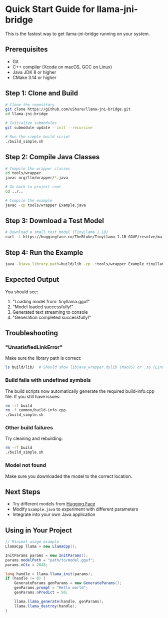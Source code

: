 # Quick Start Guide for llama-jni-bridge

This is the fastest way to get llama-jni-bridge running on your system.

## Prerequisites
- Git
- C++ compiler (Xcode on macOS, GCC on Linux)
- Java JDK 8 or higher
- CMake 3.14 or higher

## Step 1: Clone and Build

```bash
# Clone the repository
git clone https://github.com/uShure/llama-jni-bridge.git
cd llama-jni-bridge

# Initialize submodules
git submodule update --init --recursive

# Run the simple build script
./build_simple.sh
```

## Step 2: Compile Java Classes

```bash
# Compile the wrapper classes
cd tools/wrapper
javac org/llm/wrapper/*.java

# Go back to project root
cd ../..

# Compile the example
javac -cp tools/wrapper Example.java
```

## Step 3: Download a Test Model

```bash
# Download a small test model (TinyLlama 1.1B)
curl -L https://huggingface.co/TheBloke/TinyLlama-1.1B-GGUF/resolve/main/tinyllama-1.1b.Q4_K_M.gguf -o tinyllama.gguf
```

## Step 4: Run the Example

```bash
java -Djava.library.path=build/lib -cp .:tools/wrapper Example tinyllama.gguf "Once upon a time"
```

## Expected Output

You should see:
1. "Loading model from: tinyllama.gguf"
2. "Model loaded successfully!"
3. Generated text streaming to console
4. "Generation completed successfully!"

## Troubleshooting

### "UnsatisfiedLinkError"
Make sure the library path is correct:
```bash
ls build/lib/  # Should show libjava_wrapper.dylib (macOS) or .so (Linux)
```

### Build fails with undefined symbols
The build scripts now automatically generate the required build-info.cpp file. If you still have issues:
```bash
rm -rf build
rm -f common/build-info.cpp
./build_simple.sh
```

### Other build failures
Try cleaning and rebuilding:
```bash
rm -rf build
./build_simple.sh
```

### Model not found
Make sure you downloaded the model to the correct location.

## Next Steps

- Try different models from [Hugging Face](https://huggingface.co/models?library=gguf)
- Modify `Example.java` to experiment with different parameters
- Integrate into your own Java application

## Using in Your Project

```java
// Minimal usage example
LlamaCpp llama = new LlamaCpp();

InitParams params = new InitParams();
params.modelPath = "path/to/model.gguf";
params.nCtx = 2048;

long handle = llama.llama_init(params);
if (handle != 0) {
    GenerateParams genParams = new GenerateParams();
    genParams.prompt = "Hello world";
    genParams.nPredict = 50;

    llama.llama_generate(handle, genParams);
    llama.llama_destroy(handle);
}
```
